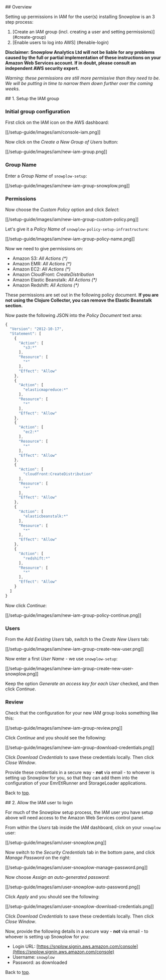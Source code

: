 <a name="top" />
## Overview

Setting up permissions in IAM for the user(s) installing Snowplow is an 3 step process:

1. [Create an IAM group (incl. creating a user and setting permissions)] (#create-group)
2. [Enable users to log into AWS] (#enable-login)


**Disclaimer: Snowplow Analytics Ltd will not be liable for any problems caused by the full or partial implementation of these instructions on your Amazon Web Services account. If in doubt, please consult an independent AWS security expert.**

_Warning: these permissions are still more permissive than they need to be. We will be putting in time to narrow them down further over the coming weeks._

<a name="create-group" />
## 1. Setup the IAM group

### Initial group configuration

First click on the IAM icon on the AWS dashboard:

[[/setup-guide/images/iam/console-iam.png]]

Now click on the _Create a New Group of Users_ button:

[[/setup-guide/images/iam/new-iam-group.png]]

### Group Name

Enter a _Group Name_ of `snowplow-setup`:

[[/setup-guide/images/iam/new-iam-group-snowplow.png]]

### Permissions

Now choose the _Custom Policy_ option and click _Select_:

[[/setup-guide/images/iam/new-iam-group-custom-policy.png]]

Let's give it a _Policy Name_ of `snowplow-policy-setup-infrastructure`:

[[/setup-guide/images/iam/new-iam-group-policy-name.png]]

Now we need to give permissions on:

* Amazon S3: _All Actions (*)_
* Amazon EMR: _All Actions (*)_
* Amazon EC2: _All Actions (*)_
* Amazon CloudFront: _CreateDistribution_
* Amazon Elastic Beanstalk: _All Actions (*)_
* Amazon Redshift: _All Actions (*)_

These permissions are set out in the following policy document. **If you are not using the Clojure Collector, you can remove the Elastic Beanstalk section.**

Now paste the following JSON into the _Policy Document_ text area:

```javascript
{
  "Version": "2012-10-17",
  "Statement": [
    {
      "Action": [
        "s3:*"
      ],
      "Resource": [
        "*"
      ],
      "Effect": "Allow"
    },
    {
      "Action": [
        "elasticmapreduce:*"
      ],
      "Resource": [
        "*"
      ],
      "Effect": "Allow"
    },
    {
      "Action": [
        "ec2:*"
      ],
      "Resource": [
        "*"
      ],
      "Effect": "Allow"
    },
    {
      "Action": [
        "cloudfront:CreateDistribution"
      ],
      "Resource": [
        "*"
      ],
      "Effect": "Allow"
    },
    {
      "Action": [
        "elasticbeanstalk:*"
      ],
      "Resource": [
        "*"
      ],
      "Effect": "Allow"
    },
    {
      "Action": [
        "redshift:*"
      ],
      "Resource": [
        "*"
      ],
      "Effect": "Allow"
    }
  ]
}
```

Now click _Continue_:

[[/setup-guide/images/iam/new-iam-group-policy-continue.png]]

### Users

From the _Add Existing Users_ tab, switch to the _Create New Users_ tab:

[[/setup-guide/images/iam/new-iam-group-create-new-user.png]]

Now enter a first _User Name_ - we use `snowplow-setup`:

[[/setup-guide/images/iam/new-iam-group-create-new-user-snowplow.png]]

Keep the option _Generate an access key for each User_ checked, and then click _Continue_.

### Review

Check that the configuration for your new IAM group looks something like this:

[[/setup-guide/images/iam/new-iam-group-review.png]]

Click _Continue_ and you should see the following:

[[/setup-guide/images/iam/new-iam-group-download-credentials.png]]

Click _Download Credentials_ to save these credentials locally. Then click _Close Window_.

Provide these credentials in a secure way - **not** via email - to whoever is setting up Snowplow for you, so that they can add them into the configuration of your EmrEtlRunner and StorageLoader applications.

Back to [top](#top).

<a name="enable-login" />
## 2. Allow the IAM user to login

For much of the Snowplow setup process, the IAM user you have setup above will need access to the Amazon Web Services control panel.

From within the _Users_ tab inside the IAM dashboard, click on your `snowplow` user:

[[/setup-guide/images/iam/user-snowplow.png]]

Now switch to the _Security Credentials_ tab in the bottom pane, and click _Manage Password_ on the right:

[[/setup-guide/images/iam/user-snowplow-manage-password.png]]

Now choose _Assign an auto-generated password_:

[[/setup-guide/images/iam/user-snowplow-auto-password.png]]

Click _Apply_ and you should see the following:

[[/setup-guide/images/iam/user-snowplow-download-credentials.png]]

Click _Download Credentials_ to save these credentials locally. Then click _Close Window_.

Now, provide the following details in a secure way - **not** via email - to whoever is setting up Snowplow for you:

* Login URL: [https://snplow.signin.aws.amazon.com/console](https://snplow.signin.aws.amazon.com/console)
* Username: `snowplow`
* Password: as downloaded

Back to [top](#top).

[iam]: http://aws.amazon.com/iam/
[operate-snowplow]: Setup-IAM-permissions-for-operating-Snowplow